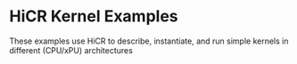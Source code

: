 HiCR Kernel Examples
=====================

These examples use HiCR to describe, instantiate, and run simple kernels in different (CPU/xPU) architectures